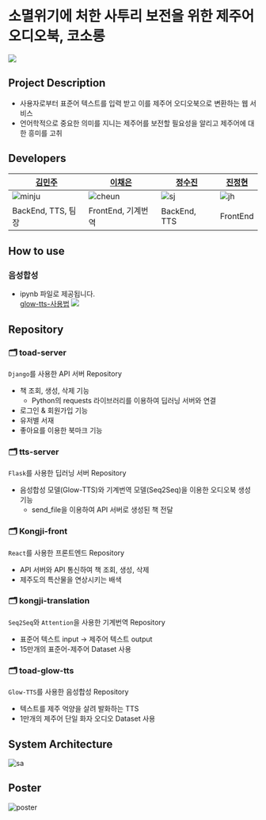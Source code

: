 # 소멸위기에 처한 사투리 보전을 위한 제주어 오디오북, 코소롱
![](https://user-images.githubusercontent.com/81242672/169936577-7bc4d24a-53e0-4615-a019-9ef060b8946f.png)
## Project Description
- 사용자로부터 표준어 텍스트를 입력 받고 이를 제주어 오디오북으로 변환하는 웹 서비스
- 언어학적으로 중요한 의미를 지니는 제주어를 보전할 필요성을 알리고 제주어에 대한 흥미를 고취

## Developers
|[김민주](https://github.com/MINJU-KIMmm)|[이채은](https://github.com/lcheun)|[정수진](https://github.com/offsujin)|[진정현](https://github.com/jh-jin)|
|---|---|---|---|
|![minju](https://github.com/MINJU-KIMmm.png)|![cheun](https://github.com/lcheun.png)|![sj](https://github.com/offsujin.png)|![jh](https://github.com/jh-jin.png)|
|BackEnd, TTS, 팀장|FrontEnd, 기계번역|BackEnd, TTS|FrontEnd|

## How to use
### 음성합성
- ipynb 파일로 제공됩니다.</br>
[glow-tts-사용법](https://colab.research.google.com/drive/1nJUW0TpNG79rDFSD22d3B4bgWqsLsf0-?usp=sharing)
![](https://user-images.githubusercontent.com/81242672/170463326-bcb1c5b5-31c6-4a0a-8704-5266d4149ac2.png)

## Repository
### 🗂 toad-server
`Django`를 사용한 API 서버 Repository
- 책 조회, 생성, 삭제 기능
  - Python의 requests 라이브러리를 이용하여 딥러닝 서버와 연결
- 로그인 & 회원가입 기능
- 유저별 서재
- 좋아요를 이용한 북마크 기능
### 🗂 tts-server
`Flask`를 사용한 딥러닝 서버 Repository
- 음성합성 모델(Glow-TTS)와 기계번역 모델(Seq2Seq)을 이용한 오디오북 생성 기능
  - send_file을 이용하여 API 서버로 생성된 책 전달
### 🗂 Kongji-front
`React`를 사용한 프론트엔드 Repository
- API 서버와 API 통신하여 책 조회, 생성, 삭제
- 제주도의 특산물을 연상시키는 배색
### 🗂 kongji-translation
`Seq2Seq`와 `Attention`을 사용한 기계번역 Repository
- 표준어 텍스트 input -> 제주어 텍스트 output
- 15만개의 표준어-제주어 Dataset 사용
### 🗂 toad-glow-tts
`Glow-TTS`를 사용한 음성합성 Repository
- 텍스트를 제주 억양을 살려 발화하는 TTS
- 1만개의 제주어 단일 화자 오디오 Dataset 사용

## System Architecture
![sa](https://user-images.githubusercontent.com/81242672/169937276-3cf2821a-8fd7-44bc-8e0c-6083c7b18c86.png)
## Poster
![poster](https://user-images.githubusercontent.com/81242672/169936844-82d574c8-50ac-4b8e-aba4-35c99c1bdd33.png)


